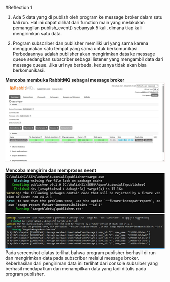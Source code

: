 #Reflection 1
1. Ada 5 data yang di publish oleh program ke message broker dalam satu kali run. Hal ini dapat dilihat dari function main yang melakukan pemanggilan publish_event() sebanyak 5 kali, dimana tiap kali mengirimkan satu data.

2. Program subscriber dan publisher memiliki url yang sama karena menggunakan satu tempat yang sama untuk berkomunikasi. Perbedaannya adalah publisher akan mengirimkan data ke message queue sedangkan subscriber sebagai listener yang mengambil data dari message queue. Jika url nya berbeda, keduanya tidak akan bisa berkomunikasi.

<b>Mencoba membuka RabbitMQ sebagai message broker</b>
![](img/rabbitmq_initial.jpg)

<b>Mencoba mengirim dan memproses event</b>
![publisher console](img/publisher_console.jpg)
![subscriber console](img/subscriber_console.jpg)
Pada screenshot diatas terlihat bahwa program publisher berhasil di run dan mengirimkan data pada subscriber melalui message broker. Keberhasilan dari pengiriman data ini terlihat dari console subsriber yang berhasil mendapatkan dan menampilkan data yang tadi ditulis pada program publisher.